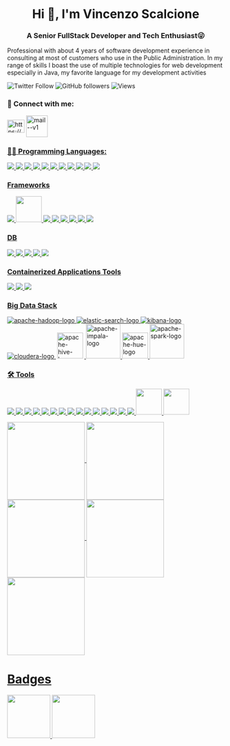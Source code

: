 <h1 align="center">Hi 👋, I'm Vincenzo Scalcione</h1>
<h3 align="center">A Senior FullStack Developer and Tech Enthusiast😜</h3>

Professional with about 4 years of software development experience in consulting at most of customers who use in the Public Administration. In
my range of skills I boast the use of multiple technologies for web development especially in Java, my favorite language for my development activities

![Twitter Follow](https://img.shields.io/twitter/follow/vscalcione?label=VincenzoScalci1&logo=twitter&style=for-the-badge)
![GitHub followers](https://img.shields.io/github/followers/vscalcione?logo=GitHub&style=for-the-badge)
![Views](https://komarev.com/ghpvc/?username=vscalcione&style=for-the-badge)
<br />

<h3> 🔗 Connect with me:</h3>
<p>
<a href="https://www.linkedin.com/in/vincenzo-scalcione-21b055159/" target="blank"><img align="center" src="https://raw.githubusercontent.com/rahuldkjain/github-profile-readme-generator/master/src/images/icons/Social/linked-in-alt.svg" alt="https://www.linkedin.com/in/francesco-pandolfi-dev/" height="30" width="40" /></a>
<a href="mailto:vincenzo99.scalcione@gmail.com" target="blank"><img align="center" width="50" height="50" src="https://img.icons8.com/fluency/60/mail--v1.png" alt="mail--v1"/>
</p>

### 👨‍💻 Programming Languages:
<p align="left">
  <img src="https://img.icons8.com/color/60/000000/java-coffee-cup-logo.png"/>
  <img src="https://img.icons8.com/color/60/000000/python.png"/>
  <img src="https://img.icons8.com/plasticine/60/000000/bash.png"/>
  <img src="https://img.icons8.com/color/60/000000/c-programming.png"/>
  <img src="https://img.icons8.com/color/60/000000/c-plus-plus-logo.png"/>
  <img src="https://img.icons8.com/officel/60/000000/php-logo.png"/>
  <img src="https://img.icons8.com/color/60/000000/javascript.png"/>
  <img src="https://img.icons8.com/color/60/000000/nodejs.png"/>
  <img src="https://img.icons8.com/color/60/000000/typescript.png"/>
  <img src="https://img.icons8.com/color/48//000000/dart.png"/>
  <img src="https://img.icons8.com/color/60/000000/golang.png"/>
</p>

### Frameworks
<p align="left">
  <img src="https://img.icons8.com/color/60/000000/spring-logo.png"/>
  <img src="https://user-images.githubusercontent.com/25181517/183891303-41f257f8-6b3d-487c-aa56-c497b880d0fb.png" width="60" />
  <img src="https://img.icons8.com/officel/60/000000/react.png"/>
  <img src="https://img.icons8.com/color/60/000000/angularjs.png" />
  <img src="https://img.icons8.com/color/60/000000/vue-js.png"/>
  <img src="https://img.icons8.com/color/48/000000/flutter.png"/>
  <img src="https://img.icons8.com/ios/60/000000/laravel.png"/>
  <img src="https://img.icons8.com/color/60/null/django.png"/>
</p>
  
### DB
<p align="left">
    <img src="https://img.icons8.com/officel/60/000000/sql.png"/>
    <img src="https://img.icons8.com/color/60/000000/postgreesql.png"/>
    <img src="https://img.icons8.com/color/60/000000/mongodb.png"/>
    <img src="https://avatars.githubusercontent.com/u/201120?s=60&v=4"/>
    <img src="https://img.icons8.com/plasticine/60/null/oracle-pl-sql--v3.png"/>
</p>
  
### Containerized Applications Tools
<p align="left">
  <img src="https://img.icons8.com/color/60/000000/docker.png"/>
  <img src="https://avatars.githubusercontent.com/u/13629408?s=60&v=4"/>
  <img src="https://avatars.githubusercontent.com/u/792337?s=60&v=4"/>
</p>

### Big Data Stack
![apache-hadoop-logo](https://img.icons8.com/color/60/hadoop-distributed-file-system.png)
![elastic-search-logo](https://avatars.githubusercontent.com/u/6764390?s=60&v=4)
![kibana-logo](https://img.icons8.com/color/60/kibana.png)
![cloudera-logo](https://avatars.githubusercontent.com/u/87383?s=60&v=4)
<img src="https://upload.wikimedia.org/wikipedia/commons/b/bb/Apache_Hive_logo.svg" alt="apache-hive-logo" width="60" style="margin-left: 3px; margin-right: 3px">
<img src="https://insightsoftware.com/wp-content/uploads/2022/12/Impala-ODBC-Driver.png" alt="apache-impala-logo" width="80">
<img src="https://img.stackshare.io/service/1910/d64e494ec7611a65e9960689e1a04a23_400x400.png" alt="apache-hue-logo" width="60">
<img src="https://upload.wikimedia.org/wikipedia/commons/archive/f/f3/20210416091438%21Apache_Spark_logo.svg" alt="apache-spark-logo" width="80">


### 🛠️ Tools
<p align="left">
  <img src="https://img.icons8.com/color/60/000000/git.png"/>
  <img src="https://img.icons8.com/color/60/000000/linux.png"/>
  <img src="https://img.icons8.com/color/60/000000/ubuntu--v1.png"/>
  <img src="https://img.icons8.com/color/60/000000/centos.png"/>
  <img src="https://img.icons8.com/color/60/000000/debian.png"/>
  <img src="https://avatars.githubusercontent.com/u/33972111?s=60&v=4" />
  <img src="https://img.icons8.com/color/60/null/amazon-web-services.png"/>
  <img src="https://img.icons8.com/color/60/null/tomcat.png"/>
  <img src="https://avatars.githubusercontent.com/u/47359?s=60&v=4" />
  <img src="https://avatars.githubusercontent.com/u/1744809?s=60&v=4" />
  <img src="https://avatars.githubusercontent.com/u/7658037?s=60&v=4" />
  <img src="https://avatars.githubusercontent.com/u/168166?s=60&v=4" />
  <img src="https://img.icons8.com/external-tal-revivo-shadow-tal-revivo/60/null/external-bitbucket-is-a-web-based-version-control-repository-hosting-service-logo-shadow-tal-revivo.png"/>
  <img src="https://img.icons8.com/external-flat-juicy-fish/60/null/external-dev-coding-and-development-flat-flat-juicy-fish.png"/>
  <img src="https://img.icons8.com/external-flaticons-flat-flat-icons/64/null/external-agile-agile-flaticons-flat-flat-icons.png"/>
  <img width="60" height="60" src="https://img.icons8.com/fluency/60/azure-1.png" />
  <img width="60" height="60" src="https://img.icons8.com/external-tal-revivo-color-tal-revivo/60/external-development-experience-through-the-native-integrations-of-azure-with-visual-studio-logo-color-tal-revivo.png" />
</p>

<div>
<a href="https://github.com/ali-bouali">
<img align="center" src="http://github-profile-summary-cards.vercel.app/api/cards/stats?username=vscalcione&theme=2077" height="180em" />
<img align="center" src="http://github-profile-summary-cards.vercel.app/api/cards/most-commit-language?username=vscalcione&theme=2077" height="180em" />
<img align="center" src="http://github-profile-summary-cards.vercel.app/api/cards/repos-per-language?username=vscalcione&theme=2077" height="180em" />
<img align="center" src="http://github-profile-summary-cards.vercel.app/api/cards/productive-time?username=vscalcione&theme=2077" height="180em" />
<img align="center" src="http://github-profile-summary-cards.vercel.app/api/cards/profile-details?username=vscalcione&theme=2077" height="180em" />
</div>

# Badges
  <p>
  <img width="100" height="100" src="https://www.angularacademy.ca/images/Certification%20Badge%20-%20Level%201.png" />
  <img width="100" height="100" src="https://www.codemotion.com/img/default-badge-certificate.svg" />
</p>
